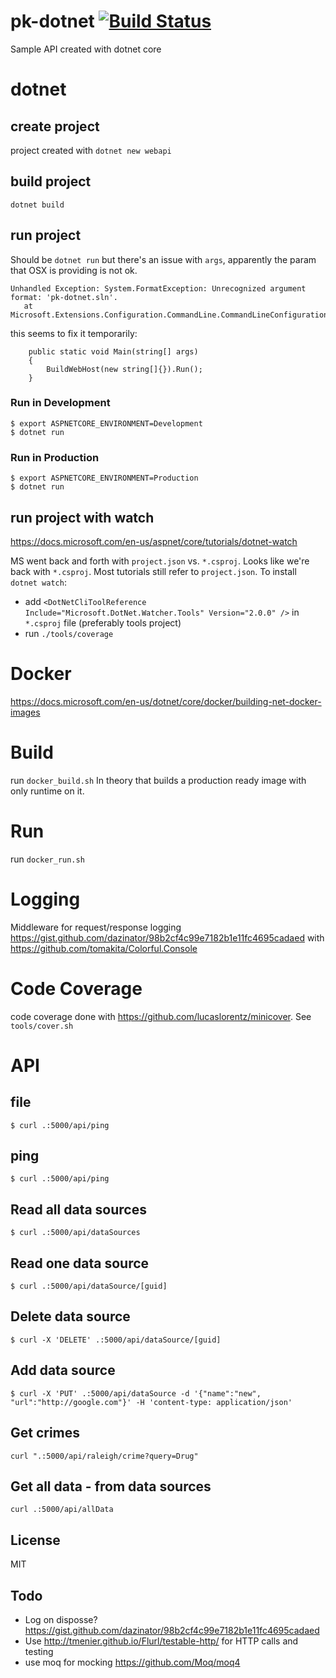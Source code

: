 # pk-dotnet [![Build Status](https://travis-ci.org/7in14/pk-dotnet.svg?branch=master)](https://travis-ci.org/7in14/pk-dotnet)
Sample API created with dotnet core

# dotnet

## create project
project created with `dotnet new webapi`

## build project
`dotnet build`

## run project
Should be `dotnet run` but there's an issue with `args`, apparently the param that OSX is providing is not ok.
```
Unhandled Exception: System.FormatException: Unrecognized argument format: 'pk-dotnet.sln'.
   at Microsoft.Extensions.Configuration.CommandLine.CommandLineConfigurationProvider.Load()
```
this seems to fix it temporarily:
```
    public static void Main(string[] args)
    {
        BuildWebHost(new string[]{}).Run();
    }
```

### Run in Development
```
$ export ASPNETCORE_ENVIRONMENT=Development
$ dotnet run
```

### Run in Production
```
$ export ASPNETCORE_ENVIRONMENT=Production
$ dotnet run
```

## run project with watch
https://docs.microsoft.com/en-us/aspnet/core/tutorials/dotnet-watch

MS went back and forth with `project.json` vs. `*.csproj`. Looks like we're back with `*.csproj`. Most tutorials still refer to `project.json`.
To install `dotnet watch`:
* add `<DotNetCliToolReference Include="Microsoft.DotNet.Watcher.Tools" Version="2.0.0" />` in `*.csproj` file (preferably tools project)
* run `./tools/coverage`

# Docker
https://docs.microsoft.com/en-us/dotnet/core/docker/building-net-docker-images

# Build
run `docker_build.sh`
In theory that builds a production ready image with only runtime on it.

# Run
run `docker_run.sh`

# Logging
Middleware for request/response logging https://gist.github.com/dazinator/98b2cf4c99e7182b1e11fc4695cadaed 
with https://github.com/tomakita/Colorful.Console

# Code Coverage
code coverage done with https://github.com/lucaslorentz/minicover.
See `tools/cover.sh`

# API
## file
```
$ curl .:5000/api/ping
```

## ping
```
$ curl .:5000/api/ping
```

## Read all data sources
```
$ curl .:5000/api/dataSources
```

## Read one data source
```
$ curl .:5000/api/dataSource/[guid]
```

## Delete data source
```
$ curl -X 'DELETE' .:5000/api/dataSource/[guid]
```
## Add data source
```
$ curl -X 'PUT' .:5000/api/dataSource -d '{"name":"new", "url":"http://google.com"}' -H 'content-type: application/json'
```

## Get crimes
```
curl ".:5000/api/raleigh/crime?query=Drug"
```

## Get all data - from data sources
```
curl .:5000/api/allData
```

## License

MIT

## Todo
* Log on disposse? https://gist.github.com/dazinator/98b2cf4c99e7182b1e11fc4695cadaed
* Use http://tmenier.github.io/Flurl/testable-http/ for HTTP calls and testing
* use moq for mocking https://github.com/Moq/moq4
